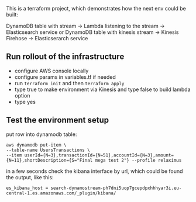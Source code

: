 This is a terraform project, which demonstrates how the next env could be built:

DynamoDB table with stream -> Lambda listening to the stream -> Elasticsearch service
or
DynamoDB table with kinesis stream -> Kinesis Firehose -> Elasticserarch service

## Run rollout of the infrastructure
* configure AWS console locally
* configure params in variables.tf if needed
* run `terraform init` and then `terraform apply`
* type true to make environment via Kinesis and type false to build lambda option
* type yes

## Test the environment setup
put row into dynamodb table:
```
aws dynamodb put-item \
--table-name UsersTransactions \
--item userId={N=3},transactionId={N=51},accountId={N=3},amount={N=11},shortDescription={S="Final mega test 2"} --profile relaximus
``` 

in a few seconds check the kibana interface by url, which could be found the output, like this:
```
es_kibana_host = search-dynamostream-ph7dni5uop7gcepdpxhhhyar3i.eu-central-1.es.amazonaws.com/_plugin/kibana/
```